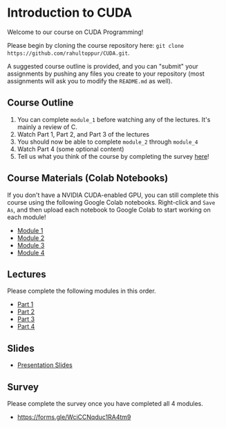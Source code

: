# Introduction to CUDA
Welcome to our course on CUDA Programming! 

Please begin by cloning the course repository here: `git clone https://github.com/rahultoppur/CUDA.git`. 

A suggested course outline is provided, and you can "submit" your assignments by pushing any files you create to your repository (most assignments will ask you to modify the `README.md` as well).

## Course Outline
1. You can complete `module_1` before watching any of the lectures. It's mainly a review of C.
2. Watch Part 1, Part 2, and Part 3 of the lectures
3. You should now be able to complete `module_2` through `module_4`
4. Watch Part 4 (some optional content)
5. Tell us what you think of the course by completing the survey [here](https://forms.gle/WciCCNqduc1RA4tm9)!

## Course Materials (Colab Notebooks)
If you don't have a NVIDIA CUDA-enabled GPU, you can still complete this course using the following Google Colab notebooks. Right-click and `Save As`, and then upload each notebook to Google Colab to start working on each module!

* [Module 1](./Module_1.ipynb)
* [Module 2](./Module_2.ipynb)
* [Module 3](./Module_3.ipynb)
* [Module 4](./Module_4.ipynb)

## Lectures

Please complete the following modules in this order.

* [Part 1](https://drive.google.com/file/d/1q4Hi9dKXhtOD0rDh3VvzoUn2OhqHXGJ-/view?usp=sharing)
* [Part 2](https://drive.google.com/file/d/14F1MAbD69esFYLT2dIYDniVKex9ol4U7/view?usp=sharing)
* [Part 3](https://drive.google.com/file/d/1N8Ps0L7tL1B2sJx9XMHuw9H_CQMdCxLX/view?usp=sharing)
* [Part 4](https://drive.google.com/file/d/1vqdP4SEswH5gVIZ2J2Qo8rhRN04gCEx8/view?usp=sharing)

## Slides

* [Presentation Slides](https://docs.google.com/presentation/d/1SsCLm-Z3ZxQJ9F3DFjk0OKpBNGyDcVNThvxqIELRmic/edit?usp=sharing)

## Survey

Please complete the survey once you have completed all 4 modules.

* https://forms.gle/WciCCNqduc1RA4tm9
